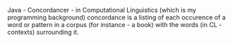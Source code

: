 Java - Concordancer - in Computational Linguistics (which is my programming background) concordance is a listing of each occurence of a word or pattern in a corpus (for instance - a book) with the words (in CL - contexts) surrounding it.
